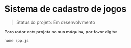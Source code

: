 <h1>Sistema de cadastro de jogos</h1>

> Status do projeto: Em desenvolvimento

Para rodar este projeto na sua máquina, por favor digite:

```
nome app.js
```
